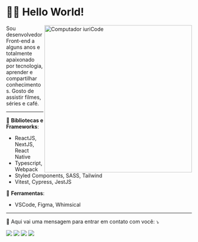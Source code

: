 <h1>🧑‍💻 Hello World!</h1>

<img src="https://raw.githubusercontent.com/MicaelliMedeiros/micaellimedeiros/master/image/computer-illustration.png" min-width="400px" max-width="400px" width="400px" align="right" alt="Computador iuriCode">

<p align="left"> 
  Sou desenvolvedor Front-end a alguns anos e totalmente apaixonado por tecnologia, aprender e compartilhar conhecimentos. Gosto de assistir filmes, séries e café.
</p>

<hr />

<p align="left">
  🦄 <strong>Bibliotecas e Frameworks</strong>:
  <ul>
    <li>ReactJS, NextJS, React Native</li>
    <li>Typescript, Webpack</li>
    <li>Styled Components, SASS, Tailwind</li>
    <li>Vitest, Cypress, JestJS</li>
  </ul>
</p>

<p align="left">
  💼 <strong>Ferramentas</strong>:
  <ul>
    <li>VSCode, Figma, Whimsical</li>
  </ul>
</p>

<hr />

<p align="left">
  💌 Aqui vai uma mensagem para entrar em contato com você: ⤵️
</p>

<p align="left">
  <a href="mailto:avilyrs@gmail.com" alt="Gmail">
  <img src="https://img.shields.io/badge/-Gmail-FF0000?style=flat-square&labelColor=FF0000&logo=gmail&logoColor=white&link=LINK-DO-SEU-EMAIL" /></a>

  <a href="https://www.linkedin.com/in/avilysva" alt="Linkedin">
  <img src="https://img.shields.io/badge/-Linkedin-0e76a8?style=flat-square&logo=Linkedin&logoColor=white&link=LINK-DO-SEU-LINKEDIN" /></a>

  <a href="https://wa.me/5581982508839" alt="WhatsApp">
  <img src="https://img.shields.io/badge/-WhatsApp-25d366?style=flat-square&labelColor=25d366&logo=whatsapp&logoColor=white&link=API-DO-SEU-WHATSAPP"/></a>
  
  <a href="https://www.instagram.com/avilysva" alt="Instagram">
  <img src="https://img.shields.io/badge/-Instagram-DF0174?style=flat-square&labelColor=DF0174&logo=instagram&logoColor=white&link=LINK-DO-SEU-INSTAGRAM"/></a>
</p>
